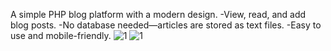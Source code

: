 A simple PHP blog platform with a modern design.
    -View, read, and add blog posts.
    -No database needed—articles are stored as text files.
    -Easy to use and mobile-friendly.
 
 
![1](https://github.com/user-attachments/assets/3599251a-40f3-43d0-89e2-fbdaadadc8db)
![1](https://github.com/user-attachments/assets/86fada78-07a2-4928-9898-316d5a34322d)
